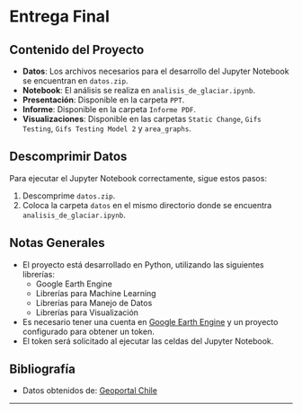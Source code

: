 # Entrega Final

## Contenido del Proyecto

- **Datos**: Los archivos necesarios para el desarrollo del Jupyter Notebook se encuentran en `datos.zip`.
- **Notebook**: El análisis se realiza en `analisis_de_glaciar.ipynb`.
- **Presentación**: Disponible en la carpeta `PPT`.
- **Informe**: Disponible en la carpeta `Informe PDF`.
- **Visualizaciones**: Disponible en las carpetas `Static Change`, `Gifs Testing`, `Gifs Testing Model 2` y `area_graphs`.

## Descomprimir Datos

Para ejecutar el Jupyter Notebook correctamente, sigue estos pasos:

1. Descomprime `datos.zip`.
2. Coloca la carpeta `datos` en el mismo directorio donde se encuentra `analisis_de_glaciar.ipynb`.

## Notas Generales

- El proyecto está desarrollado en Python, utilizando las siguientes librerías:
  - Google Earth Engine
  - Librerías para Machine Learning
  - Librerías para Manejo de Datos
  - Librerías para Visualización
- Es necesario tener una cuenta en [Google Earth Engine](https://code.earthengine.google.com) y un proyecto configurado para obtener un token.
- El token será solicitado al ejecutar las celdas del Jupyter Notebook.

## Bibliografía

- Datos obtenidos de: [Geoportal Chile](https://www.geoportal.cl/geoportal/catalog/35993/Glaciares%20de%20Chile)

---

